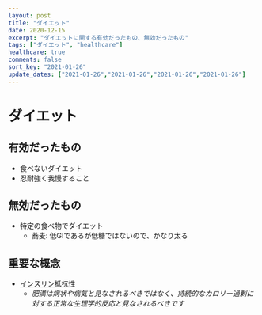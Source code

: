 ```yaml
---
layout: post
title: "ダイエット"
date: 2020-12-15
excerpt: "ダイエットに関する有効だったもの、無効だったもの"
tags: ["ダイエット", "healthcare"]
healthcare: true
comments: false
sort_key: "2021-01-26"
update_dates: ["2021-01-26","2021-01-26","2021-01-26","2021-01-26"]
---
```


# ダイエット

## 有効だったもの
 - 食べないダイエット
 - 忍耐強く我慢すること

## 無効だったもの
 - 特定の食べ物でダイエット
   - 蕎麦: 低GIであるが低糖ではないので、かなり太る

## 重要な概念
 - [インスリン抵抗性](https://en.wikipedia.org/wiki/Insulin_resistance)
   - *肥満は病状や病気と見なされるべきではなく、持続的なカロリー過剰に対する正常な生理学的反応と見なされるべきです*
